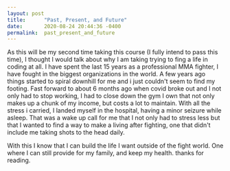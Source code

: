 ```yaml
---
layout: post
title:      "Past, Present, and Future"
date:       2020-08-24 20:44:36 -0400
permalink:  past_present_and_future
---
```



 As this will be my second time taking this course (I fully intend to pass this time), I thought I would talk about why I am taking trying to fing a life in coding at all. I have spent the last 15 years as a professional MMA fighter, I have fought in the biggest organizations in the world. A few years ago things started to spiral downhill for me and i just couldn't seem to find my footing. Fast forward to about 6 months ago when covid broke out and I not only had to stop working, I had to close down the gym I own that not only makes up a chunk of my income, but costs a lot to maintain. With all the stress i carried, I landed myself in the hospital, having a minor seizure while asleep. That was a wake up call for me that I not only had to stress less but that I wanted to find a way to make a living after fighting, one that didn't include me taking shots to the head daily. 
 
 With this I know that I can build the life I want outside of the fight world. One where I can still provide for my family, and keep my health. thanks for reading.
